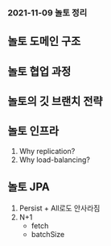 ### 2021-11-09 놀토 정리

## 놀토 도메인 구조

## 놀토 협업 과정

## 놀토의 깃 브랜치 전략

## 놀토 인프라
1. Why replication?
2. Why load-balancing?

## 놀토 JPA
1. Persist + All로도 안사라짐
2. N+1
    - fetch
    - batchSize